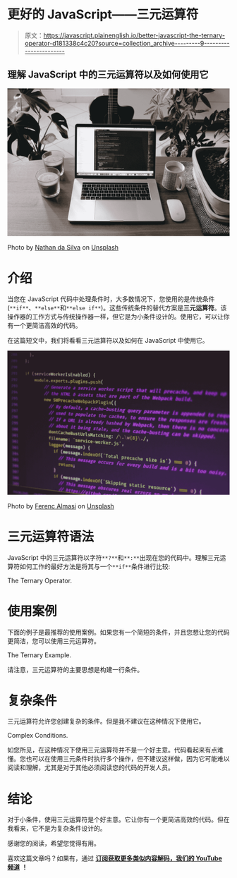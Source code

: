 # 更好的 JavaScript——三元运算符

> 原文：<https://javascript.plainenglish.io/better-javascript-the-ternary-operator-d181338c4c20?source=collection_archive---------9----------------------->

## 理解 JavaScript 中的三元运算符以及如何使用它

![](img/e5aca1f3e5979d23c3db78aaba991180.png)

Photo by [Nathan da Silva](https://unsplash.com/@silvawebdesigns?utm_source=medium&utm_medium=referral) on [Unsplash](https://unsplash.com?utm_source=medium&utm_medium=referral)

# 介绍

当您在 JavaScript 代码中处理条件时，大多数情况下，您使用的是传统条件(`**if**`、`**else**`和`**else if**`)。这些传统条件的替代方案是**三元运算符**。该操作器的工作方式与传统操作器一样，但它是为小条件设计的。使用它，可以让你有一个更简洁高效的代码。

在这篇短文中，我们将看看三元运算符以及如何在 JavaScript 中使用它。

![](img/4fccb5d5ccaf45966abaad9cc531b0f4.png)

Photo by [Ferenc Almasi](https://unsplash.com/@flowforfrank?utm_source=medium&utm_medium=referral) on [Unsplash](https://unsplash.com?utm_source=medium&utm_medium=referral)

# 三元运算符语法

JavaScript 中的三元运算符以字符`**?**`和`**:**`出现在您的代码中。理解三元运算符如何工作的最好方法是将其与一个`**if**`条件进行比较:

The Ternary Operator.

# 使用案例

下面的例子是最推荐的使用案例。如果您有一个简短的条件，并且您想让您的代码更简洁，您可以使用三元运算符。

The Ternary Example.

请注意，三元运算符的主要思想是构建一行条件。

# 复杂条件

三元运算符允许您创建复杂的条件。但是我不建议在这种情况下使用它。

Complex Conditions.

如您所见，在这种情况下使用三元运算符并不是一个好主意。代码看起来有点难懂。您也可以在使用三元条件时执行多个操作，但不建议这样做，因为它可能难以阅读和理解，尤其是对于其他必须阅读您的代码的开发人员。

# 结论

对于小条件，使用三元运算符是个好主意。它让你有一个更简洁高效的代码。但在我看来，它不是为复杂条件设计的。

感谢您的阅读，希望您觉得有用。

喜欢这篇文章吗？如果有，通过 [**订阅获取更多类似内容解码，我们的 YouTube 频道**](https://www.youtube.com/channel/UCtipWUghju290NWcn8jhyAw) **！**
